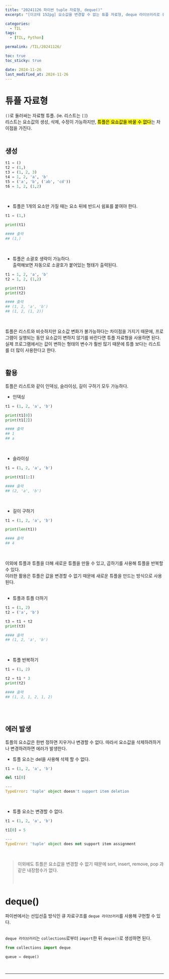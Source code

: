 ```yaml
---
title: "20241126 파이썬 tuple 자료형, deque()"
excerpt: "[이코테 152pg] 요소값을 변경할 수 없는 튜플 자료형, deque 라이브러리로 큐 자료구조(선입선출) 구현"

categories:
  - TIL
tags:
  - [TIL, Python]

permalink: /TIL/20241126/

toc: true
toc_sticky: true

date: 2024-11-26
last_modified_at: 2024-11-26
---
```


# 튜플 자료형
```()```로 둘러싸는 자료형 튜플. (ie. 리스트는 ```[]```)<br>
리스트는 요소값의 생성, 삭제, 수정이 가능하지만, <mark>튜플은 요쇼값을 바꿀 수 없다</mark>는 차이점을 가진다. <br><br>

## 생성
```python
t1 = ()
t2 = (1,)
t3 = (1, 2, 3)
t4 = 1, 2, 'a', 'b'
t5 = ('a', 'b', ('ab', 'cd'))
t6 = 1, 2, (1,2)
```
<br>

- 튜플은 1개의 요소만 가질 때는 요소 뒤에 반드시 쉼표를 붙여야 한다.

```python
t1 = (1,)

print(t1)

#### 출력
## (1,)
```
<br>

- 튜플은 소괄호 생략이 가능하다.<br>
출력해보면 자동으로 소괄호가 붙어있는 형태가 출력된다.
```python
t1 = 1, 2, 'a', 'b'
t2 = 1, 2, (1,2)

print(t1)
print(t2)

#### 출력
## (1, 2, 'a', 'b')
## (1, 2, (1, 2))
```
<br>

튜플은 리스트와 비슷하지만 요소값 변화가 불가능하다는 차이점을 가지기 때문에, 프로그램이 실행되는 동안 요소값이 변하지 않기를 바란다면 튜플 자료형을 사용하면 된다. 실제 프로그램에서는 값이 변하는 형태의 변수가 훨씬 많기 때문에 튜플 보다는 리스트를 더 많이 사용한다고 한다.<br><br>

## 활용
튜플은 리스트와 같이 인덱싱, 슬라이싱, 길이 구하기 모두 가능하다.<br>

- 인덱싱

```python
t1 = (1, 2, 'a', 'b')

print(t1[0])
print(t1[2])

#### 출력
## 1
## a
```
<br>

- 슬라이싱

```python
t1 = (1, 2, 'a', 'b')

print(t1[1:])

#### 출력
## (2, 'a', 'b')
```
<br>

- 길이 구하기

```python
t1 = (1, 2, 'a', 'b')

print(len(t1))

#### 출력
## 4
```
<br>

이외에 튜플과 튜플을 더해 새로운 튜플을 만들 수 있고, 곱하기를 사용해 튜플을 반복할 수 있다.<br>
이러한 활용은 튜플은 값을 변경할 수 없기 때문에 새로운 튜플을 만드는 방식으로 사용된다.<br><br>

- 튜플과 튜플 더하기

```python
t1 = (1, 2)
t2 = ('a', 'b')

t3 = t1 + t2
print(t3)

#### 출력
## (1, 2, 'a', 'b')
```
<br>

- 튜플 반복하기

```python
t1 = (1, 2)

t2 = t1 * 3
print(t2)

#### 출력
## (1, 2, 1, 2, 1, 2)
```
<br><br>

## 에러 발생
튜플의 요소값은 한번 정하면 지우거나 변경할 수 없다. 따라서 요소값을 삭제하려하거나 변경하려하면 에러가 발생한다. <br>
- 튜플 요소는 del을 사용해 삭제 할 수 없다.

```python
t1 = (1, 2, 'a', 'b')

del t1[0]

---
TypeError: 'tuple' object doesn't support item deletion

```
<br>

- 튜플 요소는 변경할 수 없다.

```python
t1 = (1, 2, 'a', 'b')

t1[0] = 5

---
TypeError: 'tuple' object does not support item assignment

```
<br>

> 이외에도 튜플은 요소값을 변경할 수 없기 때문에 sort, insert, remove, pop 과 같은 내장함수가 없다.
<br><br><br>

# deque()
파이썬에서는 선입선출 방식인 큐 자료구조를 ```deque 라이브러리```를 사용해 구현할 수 있다.<br><br>

```deque 라이브러리```는 ```collections```로부터 ```import```한 뒤 ```deque()```로 생성하면 된다.<br>
```python
from collections import deque

queue = deque()
```
<br>


<hr>
